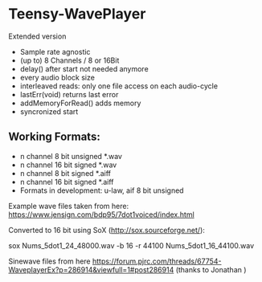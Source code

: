 # Teensy-WavePlayer

Extended version

- Sample rate agnostic
- (up to) 8 Channels / 8 or 16Bit
- delay() after start not needed anymore
- every audio block size
- interleaved reads: only one file access on each audio-cycle
- lastErr(void) returns last error
- addMemoryForRead() adds memory
- syncronized start

## Working Formats:
- n channel 8 bit unsigned *.wav
- n channel 16 bit signed *.wav
- n channel 8 bit signed *.aiff
- n channel 16 bit signed *.aiff
- Formats in development: u-law, aif 8 bit unsigned



Example wave files taken from here:
https://www.jensign.com/bdp95/7dot1voiced/index.html

Converted to 16 bit using SoX (http://sox.sourceforge.net/):

sox  Nums_5dot1_24_48000.wav -b 16 -r 44100 Nums_5dot1_16_44100.wav

Sinewave files from here https://forum.pjrc.com/threads/67754-WaveplayerEx?p=286914&viewfull=1#post286914 (thanks to Jonathan )
